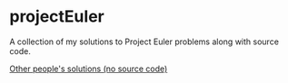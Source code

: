 projectEuler
============

A collection of my solutions to Project Euler problems along with source code.

[Other people's solutions (no source code)](https://code.google.com/p/projecteuler-solutions/wiki/ProjectEulerSolutions)
